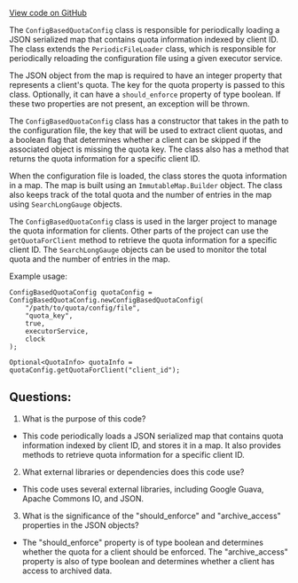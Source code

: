 [View code on GitHub](https://github.com/misbahsy/the-algorithm/src/java/com/twitter/search/earlybird_root/quota/ConfigBasedQuotaConfig.java)

The `ConfigBasedQuotaConfig` class is responsible for periodically loading a JSON serialized map that contains quota information indexed by client ID. The class extends the `PeriodicFileLoader` class, which is responsible for periodically reloading the configuration file using a given executor service. 

The JSON object from the map is required to have an integer property that represents a client's quota. The key for the quota property is passed to this class. Optionally, it can have a `should_enforce` property of type boolean. If these two properties are not present, an exception will be thrown.

The `ConfigBasedQuotaConfig` class has a constructor that takes in the path to the configuration file, the key that will be used to extract client quotas, and a boolean flag that determines whether a client can be skipped if the associated object is missing the quota key. The class also has a method that returns the quota information for a specific client ID.

When the configuration file is loaded, the class stores the quota information in a map. The map is built using an `ImmutableMap.Builder` object. The class also keeps track of the total quota and the number of entries in the map using `SearchLongGauge` objects. 

The `ConfigBasedQuotaConfig` class is used in the larger project to manage the quota information for clients. Other parts of the project can use the `getQuotaForClient` method to retrieve the quota information for a specific client ID. The `SearchLongGauge` objects can be used to monitor the total quota and the number of entries in the map. 

Example usage:

```
ConfigBasedQuotaConfig quotaConfig = ConfigBasedQuotaConfig.newConfigBasedQuotaConfig(
    "/path/to/quota/config/file",
    "quota_key",
    true,
    executorService,
    clock
);

Optional<QuotaInfo> quotaInfo = quotaConfig.getQuotaForClient("client_id");
```
## Questions: 
 1. What is the purpose of this code?
- This code periodically loads a JSON serialized map that contains quota information indexed by client ID, and stores it in a map. It also provides methods to retrieve quota information for a specific client ID.

2. What external libraries or dependencies does this code use?
- This code uses several external libraries, including Google Guava, Apache Commons IO, and JSON.

3. What is the significance of the "should_enforce" and "archive_access" properties in the JSON objects?
- The "should_enforce" property is of type boolean and determines whether the quota for a client should be enforced. The "archive_access" property is also of type boolean and determines whether a client has access to archived data.